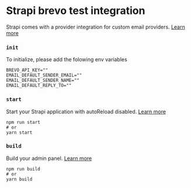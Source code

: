 # Strapi brevo test integration

Strapi comes with a provider integration for custom email providers. [Learn more](https://docs.strapi.io/dev-docs/providers#configuring-providers) 

### `init`

To initialize, please add the folowing env variables

```
BREVO_API_KEY=""
EMAIL_DEFAULT_SENDER_EMAIL=""
EMAIL_DEFAULT_SENDER_NAME=""
EMAIL_DEFAULT_REPLY_TO=""

```

### `start`

Start your Strapi application with autoReload disabled. [Learn more](https://docs.strapi.io/dev-docs/cli#strapi-start)

```
npm run start
# or
yarn start
```

### `build`

Build your admin panel. [Learn more](https://docs.strapi.io/dev-docs/cli#strapi-build)

```
npm run build
# or
yarn build
```
